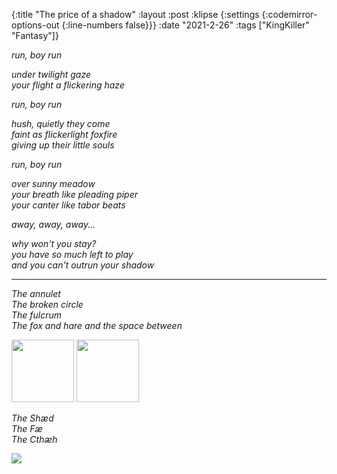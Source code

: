 {:title "The price of a shadow"
 :layout :post
 :klipse {:settings {:codemirror-options-out {:line-numbers false}}}
 :date "2021-2-26"
 :tags  ["KingKiller" "Fantasy"]}
 
 
_run, boy run_

_under twilight gaze_
<br>
_your flight a flickering haze_

_run, boy run_

_hush, quietly they come_
<br>
_faint as flickerlight foxfire_
<br>
_giving up their little souls_
<br>

_run, boy run_

_over sunny meadow_
<br>
_your breath like pleading piper_
<br>
_your canter like tabor beats_

_away, away, away..._

_why won't you stay?_
<br>
_you have so much left to play_
<br>
_and you can't outrun your shadow_
<br>

--------------

_The annulet_
<br>
_The broken circle_
<br>
_The fulcrum_
<br>
_The fox and hare and the space between_

<img src="/img/a-image.png" height=100px width=100px>
<img src="/img/E-image.png" height=100px width=100px>


_The Sh&#xe6;d_
<br>
_The F&#xe6;_
<br>
_The Cth&#xe6;h_


<img src="/img/the-prince-of-shadow.png" >
